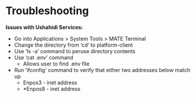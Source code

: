 # Troubleshooting
**Issues with Ushahidi Services:**

- Go into Applications > System Tools > MATE Terminal 
- Change the directory from ‘cd’ to platform-client
- Use ‘ls -a’ command to peruse directory contents
- Use ‘cat .env’ command
    - Allows user to find .env file
- Run ‘ifconfig’ command to verify that either two addresses below match up
    - Enpos3 - inet address
    - *Enpos8 - inet address
